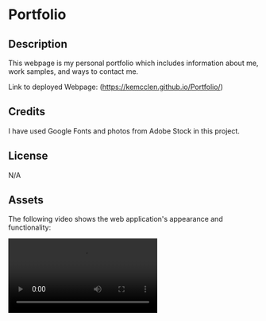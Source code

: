 # Portfolio

## Description
This webpage is my personal portfolio which includes information about me, work samples, and ways to contact me. 

Link to deployed Webpage: (https://kemcclen.github.io/Portfolio/)


## Credits
I have used Google Fonts and photos from Adobe Stock in this project. 

## License
N/A

## Assets 
The following video shows the web application's appearance and functionality:

![portfolio demo](./assets/images/Portfolio.mp4)